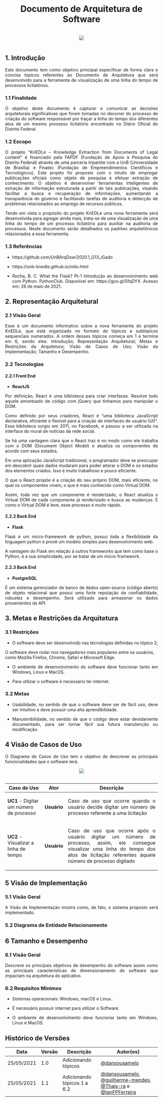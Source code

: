 <h1 style="text-align: center">Documento de Arquitetura de Software</h1>
<br />
<div style="display: flex; justify-content: center; align-items:center;">
    <img src="https://unb-knedle.github.io/timeline-contratos/assets/icons/house.png">
</div>
<br />

## 1. Introdução
<p align="justify">Este documento tem como objetivo principal especificar de forma clara e concisa tópicos referentes ao Documento de Arquitetura que será desenvolvido para a ferramenta de visualização de uma linha do tempo de processos licitatórios.</p>

### 1.1 Finalidade
<p align="justify">O objetivo deste documento é capturar e comunicar as decisões arquiteturais significativas que foram tomadas no decorrer do processo de criação do software responsável por traçar a linha do tempo dos diferentes atos de um mesmo processo licitatório encontrado no Diário Oficial do Distrito Federal.</p>

### 1.2 Escopo
<p align="justify">O projeto “KnEDLe – Knowledge Extraction from Documents of Legal content” é financiado pela FAPDF (Fundação de Apoio à Pesquisa do Distrito Federal) através de uma parceria tripartite com a UnB (Universidade de Brasília) e Finatec (Fundação de Empreendimentos Científicos e Tecnológicos). Este projeto foi proposto com o intuito de empregar publicações oficiais como objeto de pesquisa e efetuar extração de conhecimento. O objetivo é desenvolver ferramentas inteligentes de extração de informação estruturada a partir de tais publicações, visando facilitar a busca e recuperação de informações, aumentando a transparência do governo e facilitando tarefas de auditoria e detecção de problemas relacionados ao emprego de recursos públicos.</p>

<p align="justify">Tendo em vista o propósito do projeto KnEDLe uma nova ferramenta será desenvolvida para agregar ainda mais, trata-se de uma visualização de uma linha do tempo de um processo licitatório para auxiliar na auditoria de processos. Neste documento serão detalhados os padrões arquitetônicos relacionados a essa ferramenta.</p>

### 1.3 Referências

 * <p align="justify">https://github.com/UnBArqDsw/2020.1_G13_iGado</p>

 * <p align="justify">https://unb-knedle.github.io/nido.html</p>

 * <p align="justify">Rocha, B. C. What the Flask? Pt-1 Introdução ao desenvolvimento web com Python. PythonClub. Disponível em: https://goo.gl/SfqDYX. Acesso em: 26 de maio de 2021.</p>

## 2. Representação Arquitetural

### 2.1 Visão Geral
<p align="justify">Esse é um documento informativo sobre a nova ferramenta do projeto KnEDLe, que está organizado no formato de tópicos e subtópicos sequenciais numerados. A ordem desses tópicos começa em 1 e termina em 6, sendo eles: Introdução; Representação Arquitetural; Metas e Restrições da Arquitetura; Visão de Casos de Uso; Visão da Implementação; Tamanho e Desempenho.</p>

### 2.2 Tecnologias
#### 2.2.1 Front End

 * <p align="justify"><strong>ReactJS</strong></p>
 <p align="justify">Por definição, React é uma biblioteca para criar interfaces. Resolve todo aquele amontoado de código com jQuery que tínhamos para manipular o DOM. </p>
 <p align="justify">Como definido por seus criadores, React é “uma biblioteca JavaScript declarativa, eficiente e flexível para a criação de interfaces de usuário (UI)”. Essa biblioteca surgiu em 2011, no Facebook, e passou a ser utilizada na interface do mural de notícias da rede social.</p>

 <p align="justify">Se há uma vantagem clara que o React traz é no modo como ele trabalha com o DOM (Document Object Model) e atualiza os componentes de acordo com seus estados.</p>

 <p align="justify">Em uma aplicação JavaScript tradicional, o programador deve se preocupar em descobrir quais dados mudaram para poder alterar o DOM e os estados dos elementos criados. Isso é muito trabalhoso e pouco eficiente.</p>

 <p align="justify">O que o React propõe é a criação do seu próprio DOM, mais eficiente, no qual os componentes vivem, o que é mais conhecido como Virtual DOM.</p>

 <p align="justify">Assim, toda vez que um componente é renderizado, o React atualiza o Virtual DOM de cada componente já renderizado e busca as mudanças. E como o Virtual DOM é leve, esse processo é muito rápido.</p>

#### 2.2.2 Back End
 * <p align="justify"><strong>Flask</strong></p>
 <p align="justify">Flask é um micro-framework de python, possui toda a flexibilidade da linguagem python e provê um modelo simples para desenvolvimento web.</p>
 <p align="justify">A vantagem do Flask em relação á outros frameworks que tem como base o Python, é a sua simplicidade, por se tratar de um micro-framework.</p>

 #### 2.2.3 Back End

 * <p align="justify"><strong>PostgreSQL</strong></p>
 <p align="justify"> É um sistema gerenciador de banco de dados open-source (código aberto) de objeto relacional que possui uma forte reputação de confiabilidade, robustez e desempenho. Será utilizado para armazenar os dados provenientes da API.</p>

## 3. Metas e Restrições da Arquitetura
### 3.1 Restrições
* <p align="justify">O software deve ser desenvolvido nas tecnologias definidas no tópico 2;
O software deve rodar nos navegadores mais populares entre os usuários, como Mozilla Firefox, Chrome, Safari e Microsoft Edge.</p>

* <p align="justify">O ambiente de desenvolvimento do software deve funcionar tanto em Windows, Linux e MacOS.</p>

* <p align="justify">Para utilizar o software é necessário ter internet.</p>

### 3.2 Metas
* <p align="justify">Usabilidade, no sentido de que o software deve ser de fácil uso, deve ser intuitivo e deve possuir uma alta aprendibilidade.</p>

* <p align="justify">Manutenibilidade, no sentido de que o código deve estar devidamente documentado, para ser tornar fácil sua futura manutenção ou modificação.</p>

## 4 Visão de Casos de Uso
<p align="justify">O Diagrama de Casos de Uso tem o objetivo de descrever as principais funcionalidades que o software terá.</p>

<div style="display: flex; justify-content: center; align-items:center;">
    <img src="https://unb-knedle.github.io/timeline-contratos/assets/user_case_one.png">
</div>
<br />

Caso de Uso | Ator | Descrição
---- | ----------- | ------ |
<strong>UC1</strong> - Digitar um número de processo | <strong>Usuário</strong>| <p align="justify">Caso de uso que ocorre quando o usuário decide digitar um número de processo referente a uma licitação</p>|
<strong>UC2</strong> - Visualizar a linha de tempo | <strong>Usuário</strong> | <p align="justify">Caso de uso que ocorre após o usuário digitar um número de processo, assim, ele consegue visualizar uma linha do tempo dos atos de licitação referentes àquele número de processo digitado</p>|

## 5 Visão de Implementação

### 5.1 Visão Geral
<p align="justify">A Visão de Implementação mostra como, de fato, o sistema proposto será implementado.</p>

### 5.2 Diagrama de Entidade Relacionamento

## 6 Tamanho e Desempenho
### 6.1 Visão Geral
<p align="justify">Descreve os principais objetivos de desempenho do software assim como as principais características de dimensionamento do software que impactam na arquitetura do aplicativo.</p>

### 6.2 Requisitos Mínimos
* <p align="justify">Sistemas operacionais: Windows, macOS e Linux.</p>
* <p align="justify">É necessário possuir internet para utilizar o Software.</p>
* <p align="justify">O ambiente de desenvolvimento deve funcionar tanto em Windows, Linux e MacOS.</p>

## Histórico de Versões

Data | Versão | Descrição | Autor(es) 
---- | ----------- | ------ | ---------
25/05/2021 | 1.0 | Adicionando tópicos | [@dansousamelo](http://github.com/dansousamelo)|
25/05/2021 | 1.1 | Adicionando tópicos 1 a 6.2 | [@dansousamelo](http://github.com/dansousamelo), [@guilherme-mendes](http://github.com/guilherme-mendes), [@Thais-ra](http://github.com/Thais-ra) e [@IanFPFerreira](http://github.com/IanFPFerreira)|